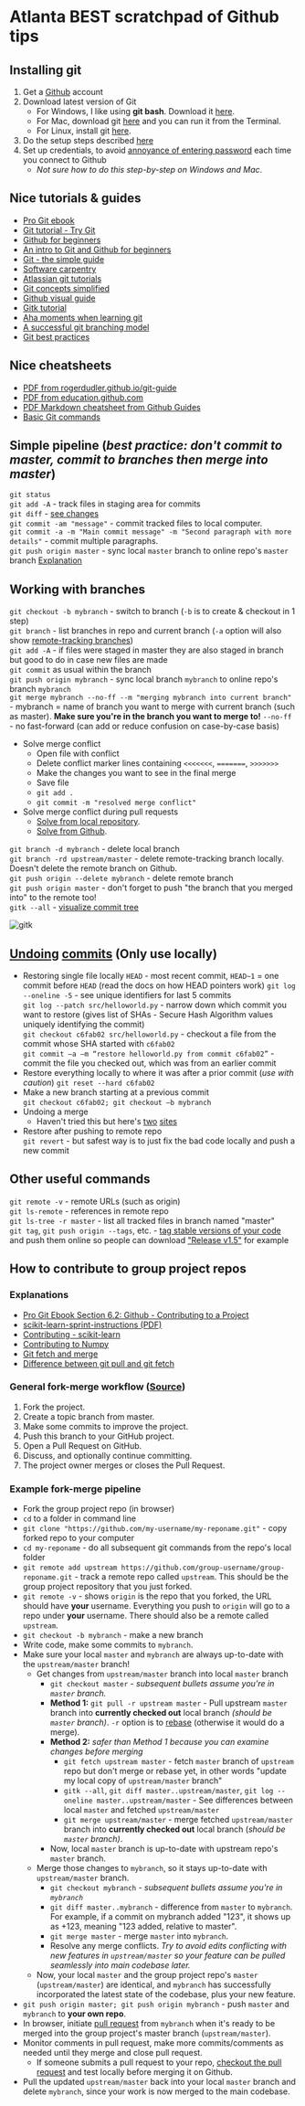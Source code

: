 # Atlanta BEST scratchpad of Github tips

## Installing git
1. Get a [Github](https://git-scm.com/download/) account
2. Download latest version of Git
	* For Windows, I like using **git bash**. Download it [here](https://git-for-windows.github.io/).
	* For Mac, download git [here](https://git-scm.com/download/) and you can run it from the Terminal.
	* For Linux, install git [here](https://git-scm.com/download/linux).
3. Do the setup steps described [here](https://swcarpentry.github.io/git-novice/02-setup/)
4. Set up credentials, to avoid [annoyance of entering password](https://help.github.com/articles/why-is-git-always-asking-for-my-password/) each time you connect to Github
	* *Not sure how to do this step-by-step on Windows and Mac*.

## Nice tutorials & guides
* [Pro Git ebook](https://git-scm.com/book/en/v2)
* [Git tutorial - Try Git](https://try.github.io/levels/1/challenges/1)
* [Github for beginners](https://readwrite.com/2013/09/30/understanding-github-a-journey-for-beginners-part-1/)
* [An intro to Git and Github for beginners](http://product.hubspot.com/blog/git-and-github-tutorial-for-beginners)
* [Git - the simple guide](http://rogerdudler.github.io/git-guide/)
* [Software carpentry](https://swcarpentry.github.io/git-novice/)
* [Atlassian git tutorials](https://www.atlassian.com/git/tutorials/)
* [Git concepts simplified](http://gitolite.com/gcs.html#(1))
* [Github visual guide](http://marklodato.github.io/visual-git-guide/index-en.html)
* [Gitk tutorial](https://lostechies.com/joshuaflanagan/2010/09/03/use-gitk-to-understand-git/)
* [Aha moments when learning git](https://betterexplained.com/articles/aha-moments-when-learning-git/)
* [A successful git branching model](http://nvie.com/posts/a-successful-git-branching-model/)
* [Git best practices](https://gist.github.com/pandeiro/1552496)

## Nice cheatsheets
* [PDF from rogerdudler.github.io/git-guide](git_cheat_sheet.pdf)
* [PDF from education.github.com](git-cheat-sheet-education.pdf)
* [PDF Markdown cheatsheet from Github Guides](markdown-cheatsheet.pdf)
* [Basic Git commands](https://confluence.atlassian.com/bitbucketserver0414/basic-git-commands-895367449.html)

## Simple pipeline (*best practice: don't commit to master, commit to branches then merge into master*)
```git status```  
```git add -A``` - track files in staging area for commits  
```git diff``` - [see changes](https://stackoverflow.com/questions/2529441/how-to-read-the-output-from-git-diff)  
```git commit -am "message"``` - commit tracked files to local computer.  
```git commit -a -m "Main commit message" -m "Second paragraph with more details"``` - commit multiple paragraphs.  
```git push origin master``` - sync local ```master``` branch to online repo's ```master``` branch [Explanation](https://git-scm.com/docs/git-push#git-push-codegitpushoriginmastercode)  

## Working with branches
```git checkout -b mybranch``` - switch to branch (```-b``` is to create & checkout in 1 step)  
```git branch``` - list branches in repo and current branch (```-a``` option will also show [remote-tracking branches](https://git-scm.com/book/en/v2/Git-Branching-Remote-Branches))  
```git add -A``` - if files were staged in master they are also staged in branch but good to do in case new files are made  
```git commit``` as usual within the branch  
```git push origin mybranch``` - sync local branch ```mybranch``` to online repo's branch ```mybranch```  
```git merge mybranch --no-ff --m "merging mybranch into current branch"``` - mybranch = name of branch you want to merge with current branch (such as master).
**Make sure you're in the branch you want to merge to!** ```--no-ff``` - no fast-forward (can add or reduce confusion on case-by-case basis)  
* Solve merge conflict
	* Open file with conflict
	* Delete conflict marker lines containing ```<<<<<<<```, ```=======```, ```>>>>>>>```
	* Make the changes you want to see in the final merge
	* Save file
	* ```git add .```
	* ```git commit -m "resolved merge conflict"``` 
* Solve merge conflict during pull requests
	* [Solve from local repository](https://github.com/AgileVentures/MetPlus_PETS/wiki/Resolving-Pull-Request-merge-conflicts).
	* [Solve from Github](https://help.github.com/articles/resolving-a-merge-conflict-on-github/).

```git branch -d mybranch``` - delete local branch  
```git branch -rd upstream/master``` - delete remote-tracking branch locally. Doesn't delete the remote branch on Github.  
```git push origin --delete mybranch``` - delete remote branch  
```git push origin master``` - don't forget to push "the branch that you merged into" to the remote too!  
```gitk --all``` - [visualize commit tree](https://lostechies.com/joshuaflanagan/2010/09/03/use-gitk-to-understand-git/)  

![gitk](img/gitk-example.png)


## [Undoing](https://github.com/blog/2019-how-to-undo-almost-anything-with-git) [commits](https://www.atlassian.com/git/tutorials/resetting-checking-out-and-reverting) (Only use locally)

* Restoring single file locally
```HEAD``` - most recent commit, ```HEAD~1``` = one commit before ```HEAD```  (read the docs on how HEAD pointers work)
```git log --oneline -5``` - see unique identifiers for last 5 commits  
```git log --patch src/helloworld.py``` - narrow down which commit you want to restore (gives list of SHAs - Secure Hash Algorithm values uniquely identifying the commit)  
```git checkout c6fab02 src/helloworld.py``` - checkout a file from the commit whose SHA started with ```c6fab02```  
```git commit –a –m “restore helloworld.py from commit c6fab02”```  - commit the file you checked out, which was from an earlier commit
* Restore everything locally to where it was after a prior commit (*use with caution*)
```git reset --hard c6fab02```  
* Make a new branch starting at a previous commit  
```git checkout c6fab02; git checkout –b mybranch```
* Undoing a merge
	* Haven't tried this but here's [two](http://www.deferredprocrastination.co.uk/blog/2012/git-un-merge/) [sites](https://mijingo.com/blog/reverting-a-git-merge)
* Restore after pushing to remote repo  
```git revert``` - but safest way is to just fix the bad code locally and push a new commit  

## Other useful commands 
```git remote -v``` - remote URLs (such as origin)  
```git ls-remote``` - references in remote repo  
```git ls-tree -r master``` - list all tracked files in branch named "master"  
```git tag```, ```git push origin --tags```, etc. - [tag stable versions of your code](https://git-scm.com/book/en/v2/Git-Basics-Tagging) and push them online so people can download ["Release v1.5"](https://help.github.com/articles/working-with-tags/) for example  

## How to contribute to group project repos
### Explanations
* [Pro Git Ebook Section 6.2: Github - Contributing to a Project](https://git-scm.com/book/en/v2/GitHub-Contributing-to-a-Project)
* [scikit-learn-sprint-instructions (PDF)](https://github.com/amueller/talks_odt/raw/master/2017/scikit-learn-sprint-instructions.pdf)
* [Contributing - scikit-learn](http://scikit-learn.org/stable/developers/contributing.html)
* [Contributing to Numpy](https://docs.scipy.org/doc/numpy/dev/)
* [Git fetch and merge](https://longair.net/blog/2009/04/16/git-fetch-and-merge/)
* [Difference between git pull and git fetch](https://stackoverflow.com/questions/292357/what-is-the-difference-between-git-pull-and-git-fetch)

### General fork-merge workflow ([Source](https://git-scm.com/book/en/v2/GitHub-Contributing-to-a-Project))
1. Fork the project.  
2. Create a topic branch from master.  
3. Make some commits to improve the project.  
4. Push this branch to your GitHub project.  
5. Open a Pull Request on GitHub.  
6. Discuss, and optionally continue committing.  
7. The project owner merges or closes the Pull Request.  

### Example fork-merge pipeline
* Fork the group project repo (in browser)
* ```cd``` to a folder in command line
* ```git clone "https://github.com/my-username/my-reponame.git"``` - copy forked repo to your computer
* ```cd my-reponame``` - do all subsequent git commands from the repo's local folder
* ```git remote add upstream https://github.com/group-username/group-reponame.git``` - track a remote repo called ```upstream```. This should be the group project repository that you just forked.
* ```git remote -v``` - shows ```origin``` is the repo that you forked, the URL should have **your** username. Everything you push to ```origin``` will go to a repo under **your** username. There should also be a remote called ```upstream```.
* ```git checkout -b mybranch``` - make a new branch
* Write code, make some commits to ```mybranch```.
* Make sure your local ```master``` and ```mybranch``` are always up-to-date with the ```upstream/master``` branch!
	* Get changes from ```upstream/master``` branch into local ```master``` branch
		* ```git checkout master``` - *subsequent bullets assume you're in ```master``` branch.*
		* **Method 1:** ```git pull -r upstream master``` - Pull upstream ```master``` branch into **currently checked out** local branch *(should be ```master``` branch)*. ```-r``` option is to [rebase](https://www.atlassian.com/git/tutorials/merging-vs-rebasing) (otherwise it would do a merge).
		* **Method 2:** *safer than Method 1 because you can examine changes before merging*
			* ```git fetch upstream master``` - fetch ```master``` branch of ```upstream``` repo but don't merge or rebase yet, in other words "update my local copy of ```upstream/master``` branch"
			* ```gitk --all```, ```git diff master..upstream/master```, ```git log --oneline master..upstream/master``` - See differences between local ```master``` and fetched ```upstream/master```
			* ```git merge upstream/master``` - merge fetched ```upstream/master``` branch into **currently checked out** local branch (*should be ```master``` branch)*.
		* Now, local ```master``` branch is up-to-date with upstream repo's ```master``` branch.
	* Merge those changes to ```mybranch```, so it stays up-to-date with ```upstream/master``` branch.
		* ```git checkout mybranch``` - *subsequent bullets assume you're in ```mybranch```*
		* ```git diff master..mybranch``` - difference from ```master``` to ```mybranch```. For example, if a commit on mybranch added "123", it shows up as +123, meaning "123 added, relative to master".
		* ```git merge master``` - merge ```master``` into ```mybranch```.
		* Resolve any merge conflicts. *Try to avoid edits conflicting with new features in ```upstream/master``` so your feature can be pulled seamlessly into main codebase later.*
	* Now, your local ```master``` and the group project repo's ```master``` (```upstream/master```) are identical, and ```mybranch``` has successfully incorporated the latest state of the codebase, plus your new feature.
* ```git push origin master; git push origin mybranch``` - push ```master``` and ```mybranch``` to **your own repo**.
* In browser, initiate [pull request](https://git-scm.com/book/en/v2/GitHub-Contributing-to-a-Project) from ```mybranch``` when it's ready to be merged into the group project's master branch (```upstream/master```).
* Monitor comments in pull request, make more commits/comments as needed until they merge and close pull request.
	* If someone submits a pull request to your repo, [checkout the pull request](https://help.github.com/articles/checking-out-pull-requests-locally/) and test locally before merging it on Github.
* Pull the updated ```upstream/master``` back into your local ```master``` branch and delete ```mybranch```, since your work is now merged to the main codebase.
